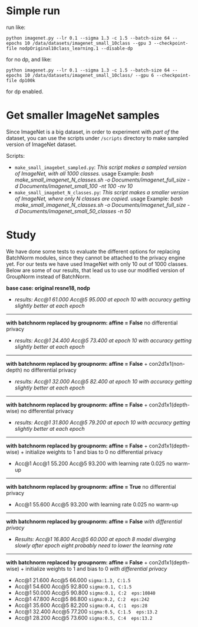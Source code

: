 # Simple run
run like:
```
python imagenet.py --lr 0.1 --sigma 1.3 -c 1.5 --batch-size 64 --epochs 10 /data/datasets/imagenet_small_10class --gpu 3 --checkpoint-file nodpOriginal10class_learning.1 --disable-dp

```
for no dp, and like:
```
python imagenet.py --lr 0.1 --sigma 1.3 -c 1.5 --batch-size 64 --epochs 10 /data/datasets/imagenet_small_10class/ --gpu 6 --checkpoint-file dp100k
```
for dp enabled.

# Get smaller ImageNet samples

Since ImageNet is a big dataset, in order to experiment with *part of* the dataset, you can use the scripts under `/scripts` directory to make sampled version of ImageNet dataset. 

Scripts:
* `make_small_imagebet_sampled.py`: *This script makes a sampled version of ImageNet, with all 1000 classes.* usage Example: *bash make_small_imagenet_N_classes.sh -o Documents/imagenet_full_size -d Documents/imagenet_small_100 -nt 100 -nv 10*
* `make_small_imagebet_N_classes.py`: *This script makes a smaller version of ImageNet, where only N classes are copied.* usage Example: *bash make_small_imagenet_N_classes.sh -o Documents/imagenet_full_size -d Documents/imagenet_small_50_classes -n 50* 

# Study
We have done some tests to evaluate the different options for replacing BatchNorm modules, since they cannot be attached
to the privacy engine yet. For our tests we have used ImageNet with only 10 out of 1000 classes. Below are some of our results, 
that lead us to use our modified version of GroupNorm instead of BatchNorm.

**base case: original resne18, nodp**

* *results:    Acc@1 61.000 Acc@5 95.000 at epoch 10 with accuracy getting slightly better at each epoch*
----
**with batchnorm replaced by groupnorm: affine = False**
no differential privacy
* *results:    Acc@1 24.400 Acc@5 73.400 at epoch 10 with accuracy getting slightly better at each epoch* 
----
**with batchnorm replaced by groupnorm: affine = False**  + con2d1x1(non-depth)
no differential privacy
* *results:   Acc@1 32.000 Acc@5 82.400 at epoch 10 with accuracy getting slightly better at each epoch* 

----
**with batchnorm replaced by groupnorm: affine = False**  + con2d1x1(depth-wise)
no differential privacy
* *results:   Acc@1 31.800 Acc@5 79.200 at epoch 10 with accuracy getting slightly better at each epoch* 
---
**with batchnorm replaced by groupnorm: affine = False** + con2d1x1(depth-wise) + initialize weights to 1 and bias to 0
no differential privacy


* Acc@1 Acc@1 55.200 Acc@5 93.200 with learning rate 0.025 no warm-up
---

**with batchnorm replaced by groupnorm: affine = True**
no differential privacy


* Acc@1 55.600 Acc@5 93.200  with learning rate 0.025 no warm-up

------------
**with batchnorm replaced by groupnorm: affine = False**
*with differential privacy*
* *Results: Acc@1 16.800 Acc@5 60.000  at epoch 8 model diverging slowly after epoch eight probably need to lower the learning rate*
----
**with batchnorm replaced by groupnorm: affine = False** + con2d1x1(depth-wise) + initialize weights to 1 and bias to 0
*with differential privacy*
* Acc@1 21.600 Acc@5 66.000  `sigma:1.3, C:1.5` 
* Acc@1 54.600 Acc@5 92.800  `sigma:0.1, C:1.5`
* Acc@1 50.000 Acc@5 90.800  `sigma:0.1, C:2  eps:10840`
* Acc@1 47.800 Acc@5 86.800  `sigma:0.2, C:2  eps:242`
* Acc@1 35.600 Acc@5 82.200  `sigma:0.4, C:1  eps:28`
* Acc@1 32.400 Acc@5 77.200  `sigma:0.5, C:1.5  eps:13.2`
* Acc@1 28.200 Acc@5 73.600  `sigma:0.5, C:4  eps:13.2`
